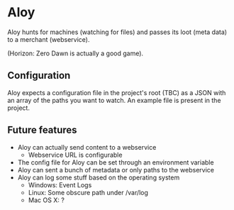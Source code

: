 # Aloy

Aloy hunts for machines (watching for files) and passes its loot (meta data) to a merchant (webservice).

(Horizon: Zero Dawn is actually a good game).

## Configuration

Aloy expects a configuration file in the project's root (TBC) as a JSON with an array of the paths you want to watch. An example file is present in the project.

## Future features

* Aloy can actually send content to a webservice
  * Webservice URL is configurable
* The config file for Aloy can be set through an environment variable
* Aloy can sent a bunch of metadata or only paths to the webservice
* Aloy can log some stuff based on the operating system
  * Windows: Event Logs
  * Linux: Some obscure path under /var/log
  * Mac OS X: ?
